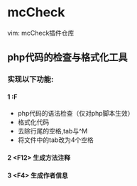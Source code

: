 # mcCheck
vim: mcCheck插件仓库
## php代码的检查与格式化工具
### 实现以下功能:
 #### 1 :F
 * php代码的语法检查（仅对php脚本生效）
 * 格式化代码
 * 去除行尾的空格,tab与^M
 * 将文件中的tab改为4个空格
 #### 2 \<F12> 生成方法注释
 #### 3 \<F4> 生成作者信息
